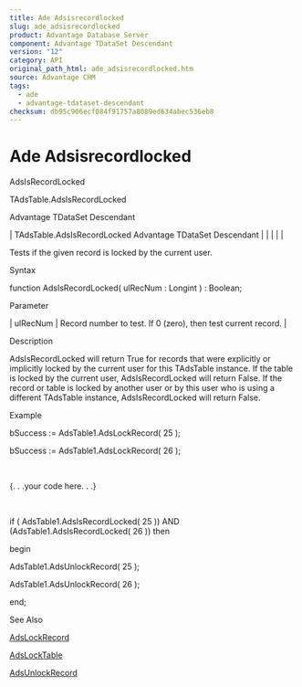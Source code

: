```yaml
---
title: Ade Adsisrecordlocked
slug: ade_adsisrecordlocked
product: Advantage Database Server
component: Advantage TDataSet Descendant
version: "12"
category: API
original_path_html: ade_adsisrecordlocked.htm
source: Advantage CHM
tags:
  - ade
  - advantage-tdataset-descendant
checksum: db95c906ecf084f91757a8089ed634abec536eb8
---
```


# Ade Adsisrecordlocked

AdsIsRecordLocked

TAdsTable.AdsIsRecordLocked

Advantage TDataSet Descendant

| TAdsTable.AdsIsRecordLocked  Advantage TDataSet Descendant |  |  |  |  |

Tests if the given record is locked by the current user.

Syntax

function AdsIsRecordLocked( ulRecNum : Longint ) : Boolean;

Parameter

| ulRecNum | Record number to test. If 0 (zero), then test current record. |

Description

AdsIsRecordLocked will return True for records that were explicitly or implicitly locked by the current user for this TAdsTable instance. If the table is locked by the current user, AdsIsRecordLocked will return False. If the record or table is locked by another user or by this user who is using a different TAdsTable instance, AdsIsRecordLocked will return False.

Example

bSuccess := AdsTable1.AdsLockRecord( 25 );

bSuccess := AdsTable1.AdsLockRecord( 26 );

 

{. . .your code here. . .}

 

if ( AdsTable1.AdsIsRecordLocked( 25 )) AND (AdsTable1.AdsIsRecordLocked( 26 )) then

begin

AdsTable1.AdsUnlockRecord( 25 );

AdsTable1.AdsUnlockRecord( 26 );

end;

See Also

[AdsLockRecord](ade_adslockrecord.md)

[AdsLockTable](ade_adslocktable.md)

[AdsUnlockRecord](ade_adsunlockrecord.md)

